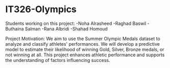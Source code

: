 # IT326-Olympics
Students working on this project:
-Noha Alrasheed
-Raghad Baswil
-Buthaina Salman
-Rana Albridi
-Shahad Homoud

Project Motivation: 
We aim to use the Summer Olympic Medals dataset to analyze and classify athletes' performances. We will develop a predictive model to estimate their likelihood of winning Gold, Silver, Bronze medals, or not winning at all. This project enhances athletic performance and supports the understanding of factors influencing success.

